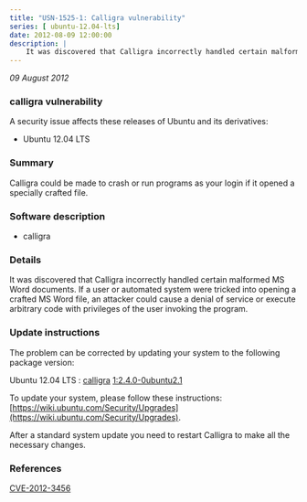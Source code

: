 ```yaml
---
title: "USN-1525-1: Calligra vulnerability"
series: [ ubuntu-12.04-lts]
date: 2012-08-09 12:00:00
description: |
    It was discovered that Calligra incorrectly handled certain malformed MS Word documents. If a user or automated system were tricked into opening a crafted MS Word file, an attacker could cause a denial of service or execute arbitrary code with privileges of the user invoking the program. 
--- 
```

 
 

*09 August 2012*

### calligra vulnerability

A security issue affects these releases of Ubuntu and its derivatives:

* Ubuntu 12.04 LTS

### Summary

Calligra could be made to crash or run programs as your login if it opened a specially crafted file.

### Software description

* calligra 

### Details

It was discovered that Calligra incorrectly handled certain malformed MS Word documents. If a user or automated system were tricked into opening a crafted MS Word file, an attacker could cause a denial of service or execute arbitrary code with privileges of the user invoking the program. 

### Update instructions

The problem can be corrected by updating your system to the following package version:

Ubuntu 12.04 LTS
 : [calligra](https://launchpad.net/ubuntu/+source/calligra) <span> [1:2.4.0-0ubuntu2.1](https://launchpad.net/ubuntu/+source/calligra/1:2.4.0-0ubuntu2.1) </span> 

To update your system, please follow these instructions: [https://wiki.ubuntu.com/Security/Upgrades](https://wiki.ubuntu.com/Security/Upgrades).

After a standard system update you need to restart Calligra to make all the necessary changes. 

### References

 
 [CVE-2012-3456](http://people.ubuntu.com/~ubuntu-security/cve/CVE-2012-3456)
 

